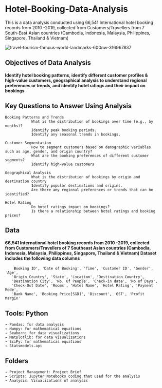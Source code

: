 # Hotel-Booking-Data-Analysis
This is a data analysis conducted using 66,541 International hotel booking records from 2010 -2019, collected from Customers/Travellers from 7 South-East Asian countries (Cambodia, Indonesia, Malaysia, Philippines, Singapore, Thailand & Vietnam)

![travel-tourism-famous-world-landmarks-600nw-316967837](https://github.com/ineshapallage/Hotel-Booking-Data-Analysis/assets/161631865/fad6cfd7-779a-442e-80f7-371de3804c86)


## Objectives of Data Analysis

#### Identify hotel booking patterns, identify different customer profiles &amp; high-value customers, geographical analysis to understand regional preferences or trends, and identify hotel ratings and their impact on bookings

## Key Questions to Answer Using Analysis

    Booking Patterns and Trends	
                What is the distribution of bookings over time (e.g., by months)?
                Identify peak booking periods.
                Identify any seasonal trends in bookings.

    Customer Segmentation	
                How to segment customers based on demographic variables such as age, gender, and origin country?
                What are the booking preferences of different customer segments?
                Identify high-value customers
                
    Geographical Analysis	
                What is the distribution of bookings by origin and destination country
                Identify popular destinations and origins.
                Are there any regional preferences or trends that can be identified?

    Hotel Rating	
                Do hotel ratings impact on bookings?
                Is there a relationship between hotel ratings and booking prices?

## Data
#### 66,541 International hotel booking records from 2010 -2019, collected from Customers/Travellers of 7 Southeast Asian countries (Cambodia, Indonesia, Malaysia, Philippines, Singapore, Thailand & Vietnam) Dataset includes the following data columns
        Booking ID', 'Date of Booking', 'Time', 'Customer ID', 'Gender', 'Age',
       'Origin Country', 'State', 'Location', 'Destination Country',
       'Destination City', 'No. Of People', 'Check-in date', 'No of Days',
       'Check-Out Date', 'Rooms', 'Hotel Name', 'Hotel Rating', 'Payment Mode',
       'Bank Name', 'Booking Price[SGD]', 'Discount', 'GST', 'Profit Margin'

## Tools: Python

    → Pandas: for data analysis
    → Numpy: for mathematical equations
    → Seaborn: for data visualizations
    → Matplotlib: for data visualizations
    → SciPy: for mathematical equations
    → Statsmodels.api

## Folders

    → Project Management: Project Brief 
    → Scripts: Jupyter Notebooks coding that used for the analysis
    → Analysis: Visualizations of analysis

    
